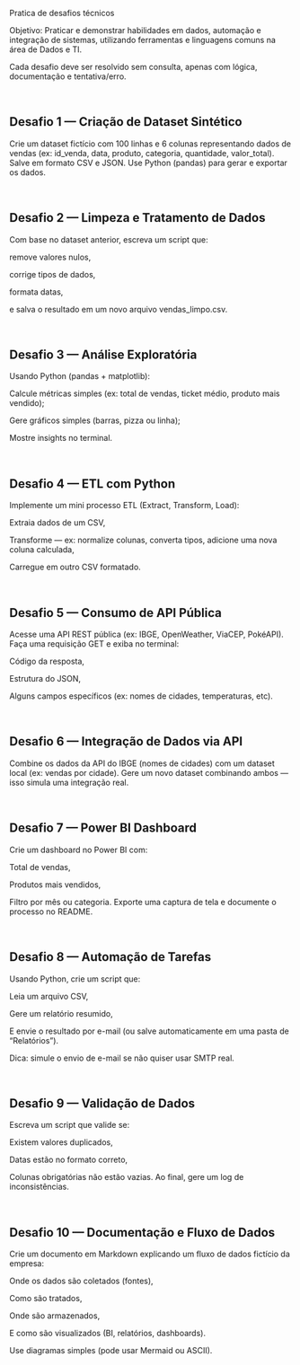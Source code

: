 Pratica de desafios técnicos

Objetivo: Praticar e demonstrar habilidades em  dados, automação e integração de sistemas, utilizando ferramentas e linguagens comuns na área de Dados e TI.

Cada desafio deve ser resolvido sem consulta, apenas com lógica, documentação e tentativa/erro.

<br>

## Desafio 1 — Criação de Dataset Sintético

Crie um dataset fictício com 100 linhas e 6 colunas representando dados de vendas (ex: id_venda, data, produto, categoria, quantidade, valor_total).
Salve em formato CSV e JSON.
Use Python (pandas) para gerar e exportar os dados.

<br>

## Desafio 2 — Limpeza e Tratamento de Dados

Com base no dataset anterior, escreva um script que:

remove valores nulos,

corrige tipos de dados,

formata datas,

e salva o resultado em um novo arquivo vendas_limpo.csv.

<br>

## Desafio 3 — Análise Exploratória

Usando Python (pandas + matplotlib):

Calcule métricas simples (ex: total de vendas, ticket médio, produto mais vendido);

Gere gráficos simples (barras, pizza ou linha);

Mostre insights no terminal.

<br>

## Desafio 4 — ETL com Python

Implemente um mini processo ETL (Extract, Transform, Load):

Extraia dados de um CSV,

Transforme — ex: normalize colunas, converta tipos, adicione uma nova coluna calculada,

Carregue em outro CSV formatado.

<br>

## Desafio 5 — Consumo de API Pública

Acesse uma API REST pública (ex: IBGE, OpenWeather, ViaCEP, PokéAPI).
Faça uma requisição GET e exiba no terminal:

Código da resposta,

Estrutura do JSON,

Alguns campos específicos (ex: nomes de cidades, temperaturas, etc).

<br>

## Desafio 6 — Integração de Dados via API

Combine os dados da API do IBGE (nomes de cidades) com um dataset local (ex: vendas por cidade).
Gere um novo dataset combinando ambos — isso simula uma integração real.

<br>

## Desafio 7 — Power BI Dashboard

Crie um dashboard no Power BI com:

Total de vendas,

Produtos mais vendidos,

Filtro por mês ou categoria.
Exporte uma captura de tela e documente o processo no README.

<br>

## Desafio 8 — Automação de Tarefas

Usando Python, crie um script que:

Leia um arquivo CSV,

Gere um relatório resumido,

E envie o resultado por e-mail (ou salve automaticamente em uma pasta de “Relatórios”).

Dica: simule o envio de e-mail se não quiser usar SMTP real.

<br>

## Desafio 9 — Validação de Dados

Escreva um script que valide se:

Existem valores duplicados,

Datas estão no formato correto,

Colunas obrigatórias não estão vazias.
Ao final, gere um log de inconsistências.

<br>

## Desafio 10 — Documentação e Fluxo de Dados

Crie um documento em Markdown explicando um fluxo de dados fictício da empresa:

Onde os dados são coletados (fontes),

Como são tratados,

Onde são armazenados,

E como são visualizados (BI, relatórios, dashboards).

Use diagramas simples (pode usar Mermaid ou ASCII).
